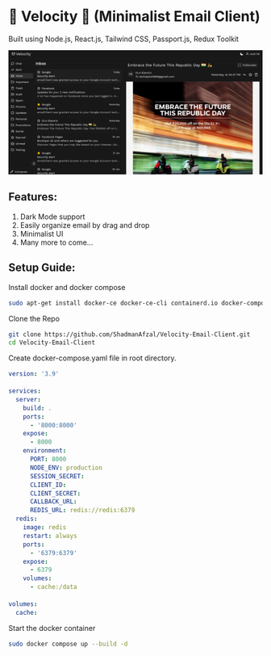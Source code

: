 # 🚧 Velocity 🚧 (Minimalist Email Client)

Built using Node.js, React.js, Tailwind CSS, Passport.js, Redux Toolkit

![HomePage](https://raw.githubusercontent.com/ShadmanAfzal/Velocity-Email-Client/main/screenshots/homepage.png)

## Features:

1. Dark Mode support
2. Easily organize email by drag and drop
3. Minimalist UI
4. Many more to come...

## Setup Guide:

Install docker and docker compose

```bash
sudo apt-get install docker-ce docker-ce-cli containerd.io docker-compose-plugin
```

Clone the Repo

```bash
git clone https://github.com/ShadmanAfzal/Velocity-Email-Client.git
cd Velocity-Email-Client

```

Create docker-compose.yaml file in root directory.

```yaml
version: '3.9'

services:
  server:
    build: .
    ports:
      - '8000:8000'
    expose:
      - 8000
    environment:
      PORT: 8000
      NODE_ENV: production
      SESSION_SECRET:
      CLIENT_ID:
      CLIENT_SECRET:
      CALLBACK_URL:
      REDIS_URL: redis://redis:6379
  redis:
    image: redis
    restart: always
    ports:
      - '6379:6379'
    expose:
      - 6379
    volumes:
      - cache:/data

volumes:
  cache:
```

Start the docker container

```bash
sudo docker compose up --build -d
```
